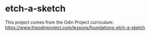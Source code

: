 # etch-a-sketch
This project comes from the Odin Project curriculum: https://www.theodinproject.com/lessons/foundations-etch-a-sketch
